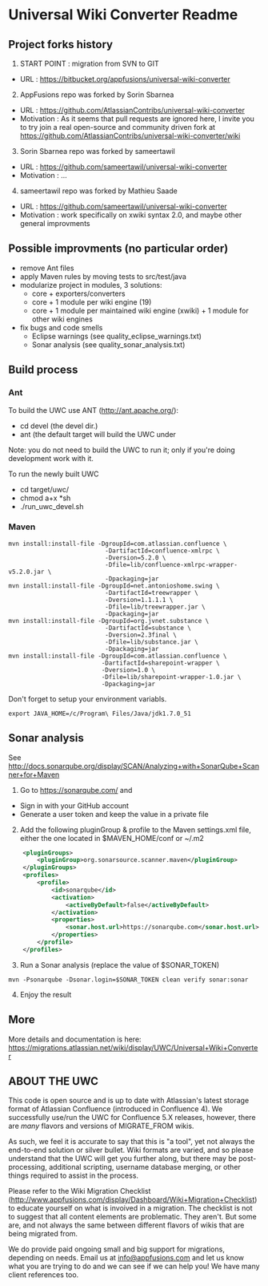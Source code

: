 # Universal Wiki Converter Readme


##  Project forks history
1. START POINT : migration from SVN to GIT
  * URL : https://bitbucket.org/appfusions/universal-wiki-converter
        
2. AppFusions repo was forked by Sorin Sbarnea
  * URL : https://github.com/AtlassianContribs/universal-wiki-converter
  * Motivation : As it seems that pull requests are ignored here, I invite you to try join a real open-source and community driven fork at https://github.com/AtlassianContribs/universal-wiki-converter/wiki

3. Sorin Sbarnea repo was forked by sameertawil
  * URL : https://github.com/sameertawil/universal-wiki-converter
  * Motivation : ...

4. sameertawil repo was forked by Mathieu Saade
  * URL : https://github.com/sameertawil/universal-wiki-converter
  * Motivation : work specifically on xwiki syntax 2.0, and maybe other general improvments


## Possible improvments (no particular order)

* remove Ant files
* apply Maven rules by moving tests to src/test/java
* modularize project in modules, 3 solutions:
  * core + exporters/converters
  * core + 1 module per wiki engine (19)
  * core + 1 module per maintained wiki engine (xwiki) + 1 module for other wiki engines 
* fix bugs and code smells
  * Eclipse warnings (see quality_eclipse_warnings.txt)
  * Sonar analysis (see quality_sonar_analysis.txt)


## Build process

### Ant
To build the UWC use ANT (http://ant.apache.org/):
* cd devel (the devel dir.)
* ant      (the default target will build the UWC under 

Note: you do not need to build the UWC to run it; only if you're doing development work with it. 

To run the newly built UWC
* cd target/uwc/
* chmod a+x *sh
* ./run_uwc_devel.sh

### Maven

```shell
mvn install:install-file -DgroupId=com.atlassian.confluence \
                           -DartifactId=confluence-xmlrpc \
                           -Dversion=5.2.0 \
                           -Dfile=lib/confluence-xmlrpc-wrapper-v5.2.0.jar \
                           -Dpackaging=jar
mvn install:install-file -DgroupId=net.antonioshome.swing \
                           -DartifactId=treewrapper \
                           -Dversion=1.1.1.1 \
                           -Dfile=lib/treewrapper.jar \
                           -Dpackaging=jar
mvn install:install-file -DgroupId=org.jvnet.substance \
                           -DartifactId=substance \
                           -Dversion=2.3final \
                           -Dfile=lib/substance.jar \
                           -Dpackaging=jar
mvn install:install-file -DgroupId=com.atlassian.confluence \
                          -DartifactId=sharepoint-wrapper \
						  -Dversion=1.0 \
						  -Dfile=lib/sharepoint-wrapper-1.0.jar \
						  -Dpackaging=jar
```

Don't forget to setup your environment variabls.
```
export JAVA_HOME=/c/Program\ Files/Java/jdk1.7.0_51
```

## Sonar analysis 
See http://docs.sonarqube.org/display/SCAN/Analyzing+with+SonarQube+Scanner+for+Maven

1. Go to https://sonarqube.com/ and 
  * Sign in with your GitHub account
  * Generate a user token and keep the value in a private file

2. Add the following pluginGroup & profile to the Maven settings.xml file, either the one located in $MAVEN_HOME/conf or ~/.m2
```xml
    <pluginGroups>
        <pluginGroup>org.sonarsource.scanner.maven</pluginGroup>
    </pluginGroups>
    <profiles>
        <profile>
            <id>sonarqube</id>
            <activation>
                <activeByDefault>false</activeByDefault>
            </activation>
            <properties>
                <sonar.host.url>https://sonarqube.com</sonar.host.url>
            </properties>
        </profile>
    </profiles>
```

3. Run a Sonar analysis (replace the value of $SONAR_TOKEN)
```shell
mvn -Psonarqube -Dsonar.login=$SONAR_TOKEN clean verify sonar:sonar
```

4. Enjoy the result


## More
More details and documentation is here: https://migrations.atlassian.net/wiki/display/UWC/Universal+Wiki+Converter


## ABOUT THE UWC
This code is open source and is up to date with Atlassian's latest storage format of Atlassian Confluence
(introduced in Confluence 4). We successfully use/run the UWC for Confluence 5.X releases, however, there are *many* flavors and versions of MIGRATE_FROM wikis. 

As such, we feel it is accurate to say that this is "a tool", yet not always the end-to-end solution or silver bullet. Wiki formats are varied, and so please understand that the UWC will get you further along, but there may be post-processing, additional scripting, username database merging, or other things required to assist in the process. 

Please refer to the Wiki Migration Checklist (http://www.appfusions.com/display/Dashboard/Wiki+Migration+Checklist) to educate yourself on what is invoived in a migration. The checklist is not to suggest that all content elements are problematic. They aren't. But some are, and not always the same between different flavors of wikis that are being migrated from.

We do provide paid ongoing small and big support for migrations, depending on needs. Email us at info@appfusions.com and let us know what you are trying to do and we can see if we can help you!  We have many client references too.

